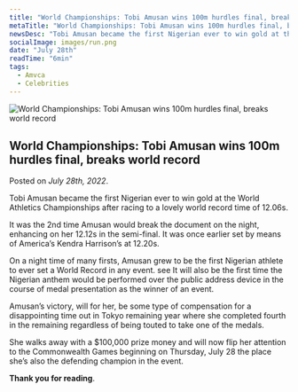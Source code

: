 ```yaml
---
title: "World Championships: Tobi Amusan wins 100m hurdles final, breaks world record"
metaTitle: "World Championships: Tobi Amusan wins 100m hurdles final, breaks world record"
newsDesc: "Tobi Amusan became the first Nigerian ever to win gold at the World Athletics Championships after racing to a lovely world record time of 12.06s."
socialImage: images/run.png
date: "July 28th"
readTime: "6min"
tags:
  - Amvca
  - Celebrities
---
```


![World Championships: Tobi Amusan wins 100m hurdles final, breaks world record](/images/run.png "World Championships: Tobi Amusan wins 100m hurdles final, breaks world record")

## World Championships: Tobi Amusan wins 100m hurdles final, breaks world record

Posted on _July 28th, 2022_.

Tobi Amusan became the first Nigerian ever to win gold at the World Athletics Championships after racing to a lovely world record time of 12.06s.

It was the 2nd time Amusan would break the document on the night, enhancing on her 12.12s in the semi-final. It was once earlier set by means of America’s Kendra Harrison’s at 12.20s.

On a night time of many firsts, Amusan grew to be the first Nigerian athlete to ever set a World Record in any event. see It will also be the first time the Nigerian anthem would be performed over the public address device in the course of medal presentation as the winner of an event.

Amusan’s victory, will for her, be some type of compensation for a disappointing time out in Tokyo remaining year where she completed fourth in the remaining regardless of being touted to take one of the medals.

She walks away with a $100,000 prize money and will now flip her attention to the Commonwealth Games beginning on Thursday, July 28 the place she’s also the defending champion in the event.

**Thank you for reading**.

